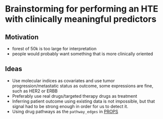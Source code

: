 
# Brainstorming for performing an HTE with clinically meaningful predictors

## Motivation

- forest of 50k is too large for interpretation
- people would probably want something that is more clinically oriented

## Ideas

- Use molecular indices as covariates and use tumor progression/metastatic status as outcome, some expressions are fine, such as HER2 or ERBB
- Preferably use real drugs/targeted therapy drugs as treatment
- Inferring patient outcome using existing data is not impossible, but that signal had to be strong enough in order for us to detect it.
- Using drug pathways as the `pathway_edges` in [PROPS](https://rdrr.io/bioc/PROPS/man/props.html)
